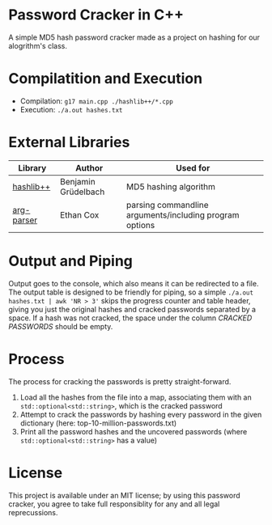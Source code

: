 # Password Cracker in C++
A simple MD5 hash password cracker made as a project on hashing for our alogrithm's class.

# Compilatition and Execution
- Compilation: `g17 main.cpp ./hashlib++/*.cpp`
- Execution: `./a.out hashes.txt`

# External Libraries
| Library | Author | Used for |
| ------- | ------ | -------- |
| [hashlib++](http://hashlib2plus.sourceforge.net/) | Benjamin Grüdelbach | MD5 hashing algorithm | 
| [arg-parser](https://github.com/EthanC2/arg-parser) | Ethan Cox | parsing commandline arguments/including program options |

# Output and Piping
Output goes to the console, which also means it can be redirected to a file. The output table is designed to be friendly for piping, so a simple `./a.out hashes.txt | awk 'NR > 3'` skips the progress counter and table header, giving you just the 
original hashes and cracked passwords separated by a space. If a hash was not cracked, the space under the column _CRACKED PASSWORDS_ should be empty.

# Process
The process for cracking the passwords is pretty straight-forward.
1. Load all the hashes from the file into a map, associating them with an `std::optional<std::string>`, which is the cracked password
2. Attempt to crack the passwords by hashing every password in the given dictionary (here: top-10-million-passwords.txt)
3. Print all the password hashes and the uncovered passwords (where `std::optional<std::string>` has a value)

# License
This project is available under an MIT license; by using this password cracker, you agree to take full responsiblity for any and all legal reprecussions.
